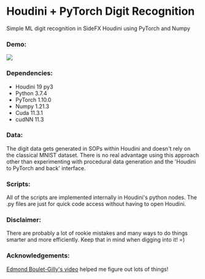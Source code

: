# Houdini + PyTorch Digit Recognition
Simple ML digit recognition in SideFX Houdini using PyTorch and Numpy


### Demo:

![](Houdini_DigitRecognition_PyTorch_v04.gif)

### Dependencies:
- Houdini 19 py3
- Python  3.7.4
- PyTorch 1.10.0
- Numpy   1.21.3
- Cuda    11.3.1
- cudNN   11.3

### Data:
The digit data gets generated in SOPs within Houdini and doesn't rely on the classical MNIST dataset. There is no real advantage using this approach other than experimenting with procedural data generation and the 'Houdini to PyTorch and back' interface.

### Scripts:
All of the scripts are implemented internally in Houdini's python nodes. The .py files are just for quick code access without having to open Houdini.

### Disclaimer:
There are probably a lot of rookie mistakes and many ways to do things smarter and more efficiently. Keep that in mind when digging into it! =)

### Acknowledgements:
[Edmond Boulet-Gilly's video](https://www.youtube.com/watch?v=WNEEokEq-Fg "4 pixel cam AI - Machine Learning in Houdini Tutorial") helped me figure out lots of things!
